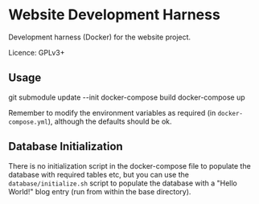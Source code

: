 # Website Development Harness

Development harness (Docker) for the website project.

Licence: GPLv3+

## Usage

git submodule update --init
docker-compose build
docker-compose up

Remember to modify the environment variables as required (in `docker-compose.yml`), although the defaults should be ok.

## Database Initialization

There is no initialization script in the docker-compose file to populate the database with required tables etc, but you can use the `database/initialize.sh` script to populate the database with a "Hello World!" blog entry (run from within the base directory).

